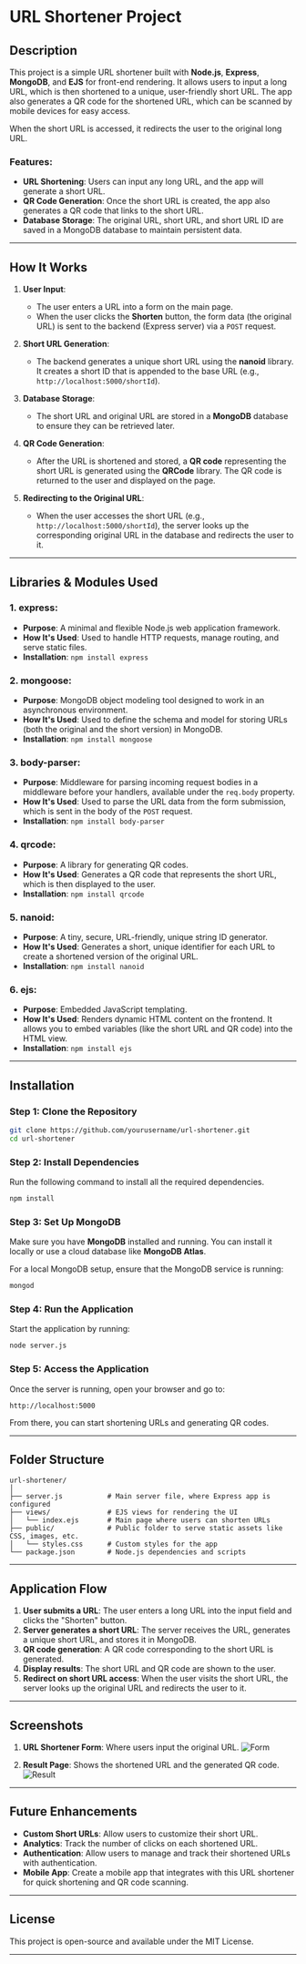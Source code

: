 # URL Shortener Project

## Description

This project is a simple URL shortener built with **Node.js**, **Express**, **MongoDB**, and **EJS** for front-end rendering. It allows users to input a long URL, which is then shortened to a unique, user-friendly short URL. The app also generates a QR code for the shortened URL, which can be scanned by mobile devices for easy access.

When the short URL is accessed, it redirects the user to the original long URL.

### Features:
- **URL Shortening**: Users can input any long URL, and the app will generate a short URL.
- **QR Code Generation**: Once the short URL is created, the app also generates a QR code that links to the short URL.
- **Database Storage**: The original URL, short URL, and short URL ID are saved in a MongoDB database to maintain persistent data.

---

## How It Works

1. **User Input**:
   - The user enters a URL into a form on the main page.
   - When the user clicks the **Shorten** button, the form data (the original URL) is sent to the backend (Express server) via a `POST` request.

2. **Short URL Generation**:
   - The backend generates a unique short URL using the **nanoid** library. It creates a short ID that is appended to the base URL (e.g., `http://localhost:5000/shortId`).

3. **Database Storage**:
   - The short URL and original URL are stored in a **MongoDB** database to ensure they can be retrieved later.
   
4. **QR Code Generation**:
   - After the URL is shortened and stored, a **QR code** representing the short URL is generated using the **QRCode** library. The QR code is returned to the user and displayed on the page.

5. **Redirecting to the Original URL**:
   - When the user accesses the short URL (e.g., `http://localhost:5000/shortId`), the server looks up the corresponding original URL in the database and redirects the user to it.

---

## Libraries & Modules Used

### 1. **express**:
   - **Purpose**: A minimal and flexible Node.js web application framework.
   - **How It's Used**: Used to handle HTTP requests, manage routing, and serve static files.
   - **Installation**: `npm install express`

### 2. **mongoose**:
   - **Purpose**: MongoDB object modeling tool designed to work in an asynchronous environment.
   - **How It's Used**: Used to define the schema and model for storing URLs (both the original and the short version) in MongoDB.
   - **Installation**: `npm install mongoose`

### 3. **body-parser**:
   - **Purpose**: Middleware for parsing incoming request bodies in a middleware before your handlers, available under the `req.body` property.
   - **How It's Used**: Used to parse the URL data from the form submission, which is sent in the body of the `POST` request.
   - **Installation**: `npm install body-parser`

### 4. **qrcode**:
   - **Purpose**: A library for generating QR codes.
   - **How It's Used**: Generates a QR code that represents the short URL, which is then displayed to the user.
   - **Installation**: `npm install qrcode`

### 5. **nanoid**:
   - **Purpose**: A tiny, secure, URL-friendly, unique string ID generator.
   - **How It's Used**: Generates a short, unique identifier for each URL to create a shortened version of the original URL.
   - **Installation**: `npm install nanoid`

### 6. **ejs**:
   - **Purpose**: Embedded JavaScript templating.
   - **How It's Used**: Renders dynamic HTML content on the frontend. It allows you to embed variables (like the short URL and QR code) into the HTML view.
   - **Installation**: `npm install ejs`

---

## Installation

### Step 1: Clone the Repository

```bash
git clone https://github.com/yourusername/url-shortener.git
cd url-shortener
```

### Step 2: Install Dependencies

Run the following command to install all the required dependencies.

```bash
npm install
```

### Step 3: Set Up MongoDB

Make sure you have **MongoDB** installed and running. You can install it locally or use a cloud database like **MongoDB Atlas**. 

For a local MongoDB setup, ensure that the MongoDB service is running:

```bash
mongod
```

### Step 4: Run the Application

Start the application by running:

```bash
node server.js
```

### Step 5: Access the Application

Once the server is running, open your browser and go to:

```
http://localhost:5000
```

From there, you can start shortening URLs and generating QR codes.

---

## Folder Structure

```
url-shortener/
│
├── server.js           # Main server file, where Express app is configured
├── views/              # EJS views for rendering the UI
│   └── index.ejs       # Main page where users can shorten URLs
├── public/             # Public folder to serve static assets like CSS, images, etc.
│   └── styles.css      # Custom styles for the app
└── package.json        # Node.js dependencies and scripts
```

---

## Application Flow

1. **User submits a URL**: The user enters a long URL into the input field and clicks the "Shorten" button.
2. **Server generates a short URL**: The server receives the URL, generates a unique short URL, and stores it in MongoDB.
3. **QR code generation**: A QR code corresponding to the short URL is generated.
4. **Display results**: The short URL and QR code are shown to the user.
5. **Redirect on short URL access**: When the user visits the short URL, the server looks up the original URL and redirects the user to it.

---

## Screenshots

1. **URL Shortener Form**: Where users input the original URL.
   ![Form](assets/form.jpg)

2. **Result Page**: Shows the shortened URL and the generated QR code.
   ![Result](assets/result.jpg)

---

## Future Enhancements

- **Custom Short URLs**: Allow users to customize their short URL.
- **Analytics**: Track the number of clicks on each shortened URL.
- **Authentication**: Allow users to manage and track their shortened URLs with authentication.
- **Mobile App**: Create a mobile app that integrates with this URL shortener for quick shortening and QR code scanning.

---

## License

This project is open-source and available under the MIT License.

---
